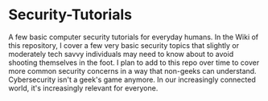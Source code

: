 # Security-Tutorials
A few basic computer security tutorials for everyday humans.
In the Wiki of this repository, I cover a few very basic security topics that slightly or moderately tech savvy individuals may need to know about to avoid shooting themselves in the foot.
I plan to add to this repo over time to cover more common security concerns in a way that non-geeks can understand.
Cybersecurity isn't a geek's game anymore. In our increasingly connected world, it's increasingly relevant for everyone.
